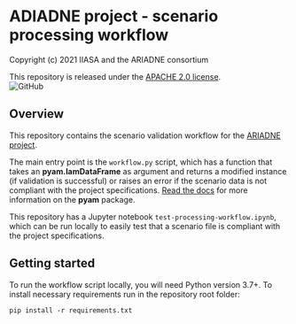 # ADIADNE project - scenario processing workflow

Copyright (c) 2021 IIASA and the ARIADNE consortium

This repository is released under the [APACHE 2.0 license](LICENSE).  
![GitHub](https://img.shields.io/github/license/iiasa/ariadne-intern-workflow)

## Overview

This repository contains the scenario validation workflow
for the [ARIADNE project](https://www.pik-potsdam.de/de/institut/abteilungen/transformationspfade/projekte/ariadne).

The main entry point is the `workflow.py` script, which has a function
that takes an **pyam.IamDataFrame** as argument and returns a modified instance (if validation is successful)
or raises an error if the scenario data is not compliant with the project specifications.
[Read the docs](https://pyam-iamc.readthedocs.io/) for more information on the **pyam** package.

This repository has a Jupyter notebook `test-processing-workflow.ipynb`, which can be run locally
to easily test that a scenario file is compliant with the project specifications.

## Getting started

To run the workflow script locally, you will need Python version 3.7+.
To install necessary requirements run in the repository root folder:

```
pip install -r requirements.txt
```
